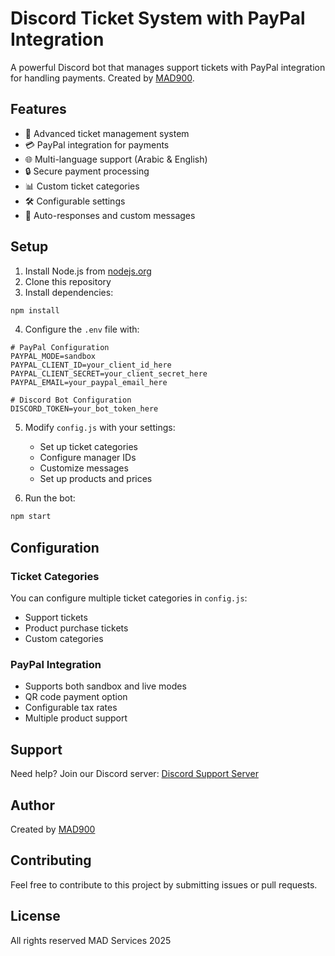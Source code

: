 # Discord Ticket System with PayPal Integration

A powerful Discord bot that manages support tickets with PayPal integration for handling payments. Created by [MAD900](https://github.com/MAD900).

## Features

- 🎫 Advanced ticket management system
- 💳 PayPal integration for payments
- 🌐 Multi-language support (Arabic & English)
- 🔒 Secure payment processing
- 📊 Custom ticket categories
- 🛠️ Configurable settings
- 💬 Auto-responses and custom messages

## Setup

1. Install Node.js from [nodejs.org](https://nodejs.org/)
2. Clone this repository
3. Install dependencies:
```bash
npm install
```
4. Configure the `.env` file with:
```env
# PayPal Configuration
PAYPAL_MODE=sandbox
PAYPAL_CLIENT_ID=your_client_id_here
PAYPAL_CLIENT_SECRET=your_client_secret_here
PAYPAL_EMAIL=your_paypal_email_here

# Discord Bot Configuration
DISCORD_TOKEN=your_bot_token_here
```

5. Modify `config.js` with your settings:
   - Set up ticket categories
   - Configure manager IDs
   - Customize messages
   - Set up products and prices

6. Run the bot:
```bash
npm start
```

## Configuration

### Ticket Categories
You can configure multiple ticket categories in `config.js`:
- Support tickets
- Product purchase tickets
- Custom categories

### PayPal Integration
- Supports both sandbox and live modes
- QR code payment option
- Configurable tax rates
- Multiple product support

## Support

Need help? Join our Discord server:
[Discord Support Server](https://discord.gg/ZSt4byYbQZ)

## Author

Created by [MAD900](https://github.com/MAD900)

## Contributing

Feel free to contribute to this project by submitting issues or pull requests.

## License

All rights reserved MAD Services 2025
